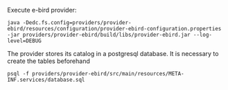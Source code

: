 
Execute e-bird provider:

```
java -Dedc.fs.config=providers/provider-ebird/resources/configuration/provider-ebird-configuration.properties -jar providers/provider-ebird/build/libs/provider-ebird.jar --log-level=DEBUG
```

The provider stores its catalog in a postgresql database. It is necessary to create the tables beforehand

```
psql -f providers/provider-ebird/src/main/resources/META-INF.services/database.sql
```